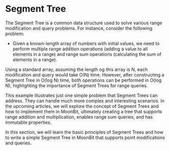 # Segment Tree

The Segment Tree is a common data structure used to solve various range modification and query problems. For instance, consider the following problem:

- Given a known-length array of numbers with initial values, we need to perform multiple range addition operations (adding a value to all elements in a range) and range sum operations (calculating the sum of elements in a range).

Using a standard array, assuming the length og this array is N, each modification and query would take O(N) time. However, after constructing a Segment Tree in O(log N) time, both operations can be performed in O(log N), highlighting the importance of Segment Trees for range queries.

This example illustrates just one simple problem that Segment Trees can address. They can handle much more complex and interesting scenarios. In the upcoming articles, we will explore the concept of Segment Trees and how to implement them in MoonBit, ultimately creating a tree that supports range addition and multiplication, enables range sum queries, and has immutable properties.

In this section, we will learn the basic principles of Segment Trees and how to write a simple Segment Tree in MoonBit that supports point modifications and queries.
